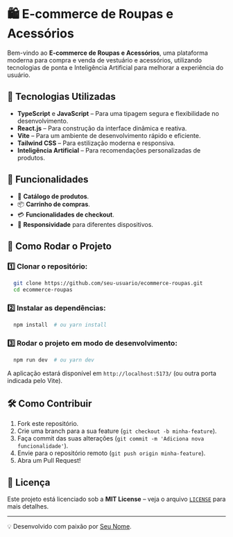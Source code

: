 # 🛍️ E-commerce de Roupas e Acessórios

Bem-vindo ao **E-commerce de Roupas e Acessórios**, uma plataforma moderna para compra e venda de vestuário e acessórios, utilizando tecnologias de ponta e Inteligência Artificial para melhorar a experiência do usuário.

## 🚀 Tecnologias Utilizadas

- **TypeScript** e **JavaScript** – Para uma tipagem segura e flexibilidade no desenvolvimento.
- **React.js** – Para construção da interface dinâmica e reativa.
- **Vite** – Para um ambiente de desenvolvimento rápido e eficiente.
- **Tailwind CSS** – Para estilização moderna e responsiva.
- **Inteligência Artificial** – Para recomendações personalizadas de produtos.

## 📌 Funcionalidades

- 🛒 **Catálogo de produtos**.
- 📦 **Carrinho de compras**.
- 💳 **Funcionalidades de checkout**.
- 📱 **Responsividade** para diferentes dispositivos.

## 🎯 Como Rodar o Projeto

### 1️⃣ Clonar o repositório:
```bash
  git clone https://github.com/seu-usuario/ecommerce-roupas.git
  cd ecommerce-roupas
```

### 2️⃣ Instalar as dependências:
```bash
  npm install  # ou yarn install
```

### 3️⃣ Rodar o projeto em modo de desenvolvimento:
```bash
  npm run dev  # ou yarn dev
```

A aplicação estará disponível em `http://localhost:5173/` (ou outra porta indicada pelo Vite).

## 🛠️ Como Contribuir

1. Fork este repositório.
2. Crie uma branch para a sua feature (`git checkout -b minha-feature`).
3. Faça commit das suas alterações (`git commit -m 'Adiciona nova funcionalidade'`).
4. Envie para o repositório remoto (`git push origin minha-feature`).
5. Abra um Pull Request!

## 📜 Licença

Este projeto está licenciado sob a **MIT License** – veja o arquivo [`LICENSE`](LICENSE) para mais detalhes.

---

💡 Desenvolvido com paixão por [Seu Nome](https://github.com/thiagoBiancareli).
